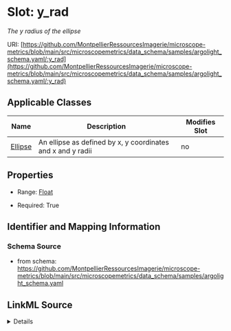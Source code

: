 # Slot: y_rad


_The y radius of the ellipse_



URI: [https://github.com/MontpellierRessourcesImagerie/microscope-metrics/blob/main/src/microscopemetrics/data_schema/samples/argolight_schema.yaml/:y_rad](https://github.com/MontpellierRessourcesImagerie/microscope-metrics/blob/main/src/microscopemetrics/data_schema/samples/argolight_schema.yaml/:y_rad)



<!-- no inheritance hierarchy -->




## Applicable Classes

| Name | Description | Modifies Slot |
| --- | --- | --- |
[Ellipse](Ellipse.md) | An ellipse as defined by x, y coordinates and x and y radii |  no  |







## Properties

* Range: [Float](Float.md)

* Required: True





## Identifier and Mapping Information







### Schema Source


* from schema: https://github.com/MontpellierRessourcesImagerie/microscope-metrics/blob/main/src/microscopemetrics/data_schema/samples/argolight_schema.yaml




## LinkML Source

<details>
```yaml
name: y_rad
description: The y radius of the ellipse
from_schema: https://github.com/MontpellierRessourcesImagerie/microscope-metrics/blob/main/src/microscopemetrics/data_schema/samples/argolight_schema.yaml
rank: 1000
multivalued: false
alias: y_rad
owner: Ellipse
domain_of:
- Ellipse
range: float
required: true

```
</details>